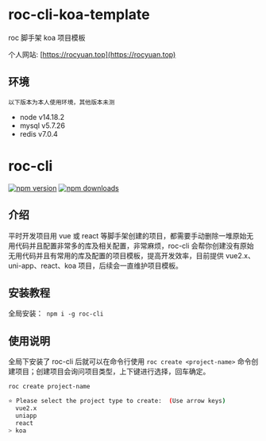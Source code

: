 # roc-cli-koa-template

roc 脚手架 koa 项目模板

个人网站: [https://rocyuan.top](https://rocyuan.top)

## 环境

`以下版本为本人使用环境，其他版本未测`

- node v14.18.2
- mysql v5.7.26
- redis v7.0.4

# roc-cli

[![npm version](https://img.shields.io/npm/v/roc-cli.svg?logo=npm&style=flat-square)](https://www.npmjs.com/package/roc-cli)
[![npm downloads](https://img.shields.io/npm/dt/roc-cli.svg?style=flat-square)](https://www.npmjs.com/package/roc-cli)

## 介绍

平时开发项目用 vue 或 react 等脚手架创建的项目，都需要手动删除一堆原始无用代码并且配置非常多的库及相关配置，非常麻烦，roc-cli 会帮你创建没有原始无用代码并且有常用的库及配置的项目模板，提高开发效率，目前提供 vue2.x、uni-app、react、koa 项目，后续会一直维护项目模板。

## 安装教程

全局安装：` npm i -g roc-cli`

## 使用说明

全局下安装了 roc-cli 后就可以在命令行使用 `roc create <project-name>` 命令创建项目；创建项目会询问项目类型，上下键进行选择，回车确定。

```bash
roc create project-name

⭐ Please select the project type to create:  (Use arrow keys)
  vue2.x
  uniapp
  react
> koa
```
